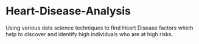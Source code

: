 # Heart-Disease-Analysis
Using various data science techniques to find Heart Disease factors which help to discover and identify high individuals who are at high risks. 
